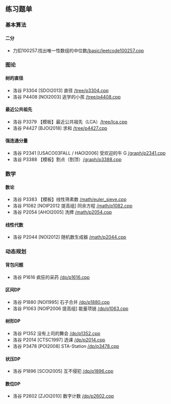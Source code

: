 ## 练习题单

### 基本算法
#### 二分
- 力扣100257.找出唯一性数组的中位数[/basic/leetcode100257.cpp](/basic/leetcode100257.cpp)

### 图论 
#### 树的直径
- 洛谷 P3304 [SDOI2013] 直径 [/tree/p3304.cpp](/tree/p3304.cpp)
- 洛谷 P4408 [NOI2003] 逃学的小孩 [/tree/p4408.cpp](/tree/p4408.cpp)

#### 最近公共祖先 
- 洛谷 P3379 【模板】最近公共祖先（LCA）[/tree/lca.cpp](/tree/lca.cpp)
- 洛谷 P4427 [BJOI2018] 求和 [/tree/p4427.cpp](/tree/p4427.cpp)

#### 强连通分量
- 洛谷 P2341 [USACO03FALL / HAOI2006] 受欢迎的牛 G [/graph/p2341.cpp](/graph/p2341.cpp)
- 洛谷 P3388 【模板】割点（割顶）[/graph/p3388.cpp](/graph/p3388.cpp)

### 数学
#### 数论
- 洛谷 P3383 【模板】线性筛素数 [/math/euler_sieve.cpp](/math/euler_sieve.cpp)
- 洛谷 P1082 [NOIP2012 提高组] 同余方程 [/math/p1082.cpp](/math/p1082.cpp)
- 洛谷 P2054 [AHOI2005] 洗牌 [/math/p2054.cpp](/math/p2054.cpp)

#### 线性代数
- 洛谷 P2044 [NOI2012] 随机数生成器 [/math/p2044.cpp](/math/p2044.cpp)

### 动态规划
#### 背包问题
- 洛谷 P1616 疯狂的采药 [/dp/p1616.cpp](/dp/p1616.cpp)

#### 区间DP
- 洛谷 P1880 [NOI1995] 石子合并 [/dp/p1880.cpp](/dp/p1880.cpp)
- 洛谷 P1063 [NOIP2006 提高组] 能量项链 [/dp/p1063.cpp](/dp/p1063.cpp)

#### 树形DP
- 洛谷 P1352 没有上司的舞会 [/dp/p1352.cpp](/dp/p1352.cpp)
- 洛谷 P2014 [CTSC1997] 选课 [/dp/p2014.cpp](/dp/p2014.cpp)
- 洛谷 P3478 [POI2008] STA-Station [/dp/p3478.cpp](/dp/p3478.cpp)

#### 状压DP
- 洛谷 P1896 [SCOI2005] 互不侵犯 [/dp/p1896.cpp](/dp/p1896.cpp)

#### 数位DP
- 洛谷 P2602 [ZJOI2010] 数字计数 [/dp/p2602.cpp](/dp/p2602.cpp)
